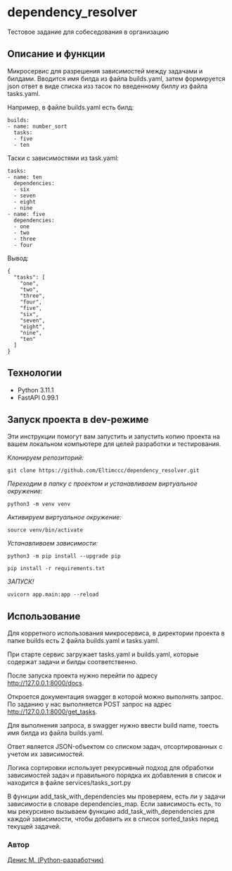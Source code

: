 # dependency_resolver
Тестовое задание для собеседования в организацию

## Описание и функции
Микросервис для разрешения зависимостей между задачами и билдами.
Вводится имя билда из файла builds.yaml, затем формируется json ответ
в виде списка изз тасок по введенному биллу из файла tasks.yaml.

Например, в файле builds.yaml есть билд:
```
builds:
- name: number_sort
  tasks:
  - five
  - ten
```
Таски с зависимостями из task.yaml:
```
tasks:
- name: ten
  dependencies:
  - six
  - seven
  - eight
  - nine
- name: five
  dependencies:
  - one
  - two
  - three
  - four
```

Вывод:
```
{
  "tasks": [
    "one",
    "two",
    "three",
    "four",
    "five",
    "six",
    "seven",
    "eight",
    "nine",
    "ten"
  ]
}
```

## Технологии
- Python 3.11.1
- FastAPI 0.99.1

## Запуск проекта в dev-режиме
Эти инструкции помогут вам запустить и запустить копию проекта на вашем локальном компьютере для целей разработки и тестирования.

*Клонируем репозиторий:*
```
git clone https://github.com/Eltimccc/dependency_resolver.git
```

*Переходим в папку с проектом и устанавливаем виртуальное окружение:*

```
python3 -m venv venv
```

*Активируем виртуальное окружение:*
```
source venv/bin/activate
```

*Устанавливаем зависимости:*
```
python3 -m pip install --upgrade pip
```
```
pip install -r requirements.txt
```

*ЗАПУСК!*
```
uvicorn app.main:app --reload
```

## Использование
Для корретного использования микросервиса, в директории проекта в папке builds есть 2 файла builds.yaml и tasks.yaml.

При старте сервис загружает tasks.yaml и builds.yaml, которые содержат задачи и билды соответственно.

После запуска проекта нужно перейти по адресу http://127.0.0.1:8000/docs.

Откроется документация swagger в которой можно выполнять запрос.
По заданию у нас выполняется POST запрос на адрес http://127.0.0.1:8000/get_tasks.

Для выполнения запроса, в swagger нужно ввести build name, тоесть имя билда из файла builds.yaml.

Ответ является JSON-объектом со списком задач, отсортированных с учетом их зависимостей.

Логика сортировки использует рекурсивный подход для обработки зависимостей задач и правильного порядка их добавления в список и находится в файле services/tasks_sort.py

В функции add_task_with_dependencies мы проверяем, есть ли у задачи зависимости в словаре dependencies_map. Если зависимость есть, то мы рекурсивно вызываем функцию add_task_with_dependencies для каждой зависимости, чтобы добавить их в список sorted_tasks перед текущей задачей.


### Автор
[Денис М. (Python-разработчик)](https://github.com/Eltimccc "Денис М (Python-разработчик)")
